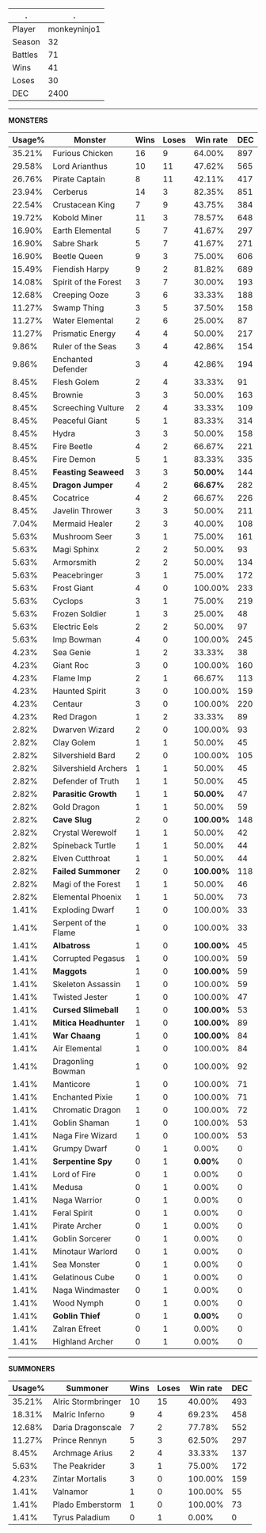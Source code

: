.|.
|-|-
Player|monkeyninjo1
Season|32
Battles|71
Wins|41
Loses|30
DEC|2400

---
**MONSTERS**

Usage%|Monster|Wins|Loses|Win rate|DEC|
-|-|-|-|-|-|
35.21%|Furious Chicken|16|9|64.00%|897|
29.58%|Lord Arianthus|10|11|47.62%|565|
26.76%|Pirate Captain|8|11|42.11%|417|
23.94%|Cerberus|14|3|82.35%|851|
22.54%|Crustacean King|7|9|43.75%|384|
19.72%|Kobold Miner|11|3|78.57%|648|
16.90%|Earth Elemental|5|7|41.67%|297|
16.90%|Sabre Shark|5|7|41.67%|271|
16.90%|Beetle Queen|9|3|75.00%|606|
15.49%|Fiendish Harpy|9|2|81.82%|689|
14.08%|Spirit of the Forest|3|7|30.00%|193|
12.68%|Creeping Ooze|3|6|33.33%|188|
11.27%|Swamp Thing|3|5|37.50%|158|
11.27%|Water Elemental|2|6|25.00%|87|
11.27%|Prismatic Energy|4|4|50.00%|217|
9.86%|Ruler of the Seas|3|4|42.86%|154|
9.86%|Enchanted Defender|3|4|42.86%|194|
8.45%|Flesh Golem|2|4|33.33%|91|
8.45%|Brownie|3|3|50.00%|163|
8.45%|Screeching Vulture|2|4|33.33%|109|
8.45%|Peaceful Giant|5|1|83.33%|314|
8.45%|Hydra|3|3|50.00%|158|
8.45%|Fire Beetle|4|2|66.67%|221|
8.45%|Fire Demon|5|1|83.33%|335|
8.45%|**Feasting Seaweed**|3|3|**50.00%**|144|
8.45%|**Dragon Jumper**|4|2|**66.67%**|282|
8.45%|Cocatrice|4|2|66.67%|226|
8.45%|Javelin Thrower|3|3|50.00%|211|
7.04%|Mermaid Healer|2|3|40.00%|108|
5.63%|Mushroom Seer|3|1|75.00%|161|
5.63%|Magi Sphinx|2|2|50.00%|93|
5.63%|Armorsmith|2|2|50.00%|134|
5.63%|Peacebringer|3|1|75.00%|172|
5.63%|Frost Giant|4|0|100.00%|233|
5.63%|Cyclops|3|1|75.00%|219|
5.63%|Frozen Soldier|1|3|25.00%|48|
5.63%|Electric Eels|2|2|50.00%|97|
5.63%|Imp Bowman|4|0|100.00%|245|
4.23%|Sea Genie|1|2|33.33%|38|
4.23%|Giant Roc|3|0|100.00%|160|
4.23%|Flame Imp|2|1|66.67%|113|
4.23%|Haunted Spirit|3|0|100.00%|159|
4.23%|Centaur|3|0|100.00%|220|
4.23%|Red Dragon|1|2|33.33%|89|
2.82%|Dwarven Wizard|2|0|100.00%|93|
2.82%|Clay Golem|1|1|50.00%|45|
2.82%|Silvershield Bard|2|0|100.00%|105|
2.82%|Silvershield Archers|1|1|50.00%|45|
2.82%|Defender of Truth|1|1|50.00%|45|
2.82%|**Parasitic Growth**|1|1|**50.00%**|47|
2.82%|Gold Dragon|1|1|50.00%|59|
2.82%|**Cave Slug**|2|0|**100.00%**|148|
2.82%|Crystal Werewolf|1|1|50.00%|42|
2.82%|Spineback Turtle|1|1|50.00%|44|
2.82%|Elven Cutthroat|1|1|50.00%|44|
2.82%|**Failed Summoner**|2|0|**100.00%**|118|
2.82%|Magi of the Forest|1|1|50.00%|46|
2.82%|Elemental Phoenix|1|1|50.00%|73|
1.41%|Exploding Dwarf|1|0|100.00%|33|
1.41%|Serpent of the Flame|1|0|100.00%|33|
1.41%|**Albatross**|1|0|**100.00%**|45|
1.41%|Corrupted Pegasus|1|0|100.00%|59|
1.41%|**Maggots**|1|0|**100.00%**|59|
1.41%|Skeleton Assassin|1|0|100.00%|59|
1.41%|Twisted Jester|1|0|100.00%|47|
1.41%|**Cursed Slimeball**|1|0|**100.00%**|53|
1.41%|**Mitica Headhunter**|1|0|**100.00%**|89|
1.41%|**War Chaang**|1|0|**100.00%**|84|
1.41%|Air Elemental|1|0|100.00%|84|
1.41%|Dragonling Bowman|1|0|100.00%|92|
1.41%|Manticore|1|0|100.00%|71|
1.41%|Enchanted Pixie|1|0|100.00%|71|
1.41%|Chromatic Dragon|1|0|100.00%|72|
1.41%|Goblin Shaman|1|0|100.00%|53|
1.41%|Naga Fire Wizard|1|0|100.00%|53|
1.41%|Grumpy Dwarf|0|1|0.00%|0|
1.41%|**Serpentine Spy**|0|1|**0.00%**|0|
1.41%|Lord of Fire|0|1|0.00%|0|
1.41%|Medusa|0|1|0.00%|0|
1.41%|Naga Warrior|0|1|0.00%|0|
1.41%|Feral Spirit|0|1|0.00%|0|
1.41%|Pirate Archer|0|1|0.00%|0|
1.41%|Goblin Sorcerer|0|1|0.00%|0|
1.41%|Minotaur Warlord|0|1|0.00%|0|
1.41%|Sea Monster|0|1|0.00%|0|
1.41%|Gelatinous Cube|0|1|0.00%|0|
1.41%|Naga Windmaster|0|1|0.00%|0|
1.41%|Wood Nymph|0|1|0.00%|0|
1.41%|**Goblin Thief**|0|1|**0.00%**|0|
1.41%|Zalran Efreet|0|1|0.00%|0|
1.41%|Highland Archer|0|1|0.00%|0|

---
**SUMMONERS**

Usage%|Summoner|Wins|Loses|Win rate|DEC|
-|-|-|-|-|-|
35.21%|Alric Stormbringer|10|15|40.00%|493|
18.31%|Malric Inferno|9|4|69.23%|458|
12.68%|Daria Dragonscale|7|2|77.78%|552|
11.27%|Prince Rennyn|5|3|62.50%|297|
8.45%|Archmage Arius|2|4|33.33%|137|
5.63%|The Peakrider|3|1|75.00%|172|
4.23%|Zintar Mortalis|3|0|100.00%|159|
1.41%|Valnamor|1|0|100.00%|55|
1.41%|Plado Emberstorm|1|0|100.00%|73|
1.41%|Tyrus Paladium|0|1|0.00%|0|
